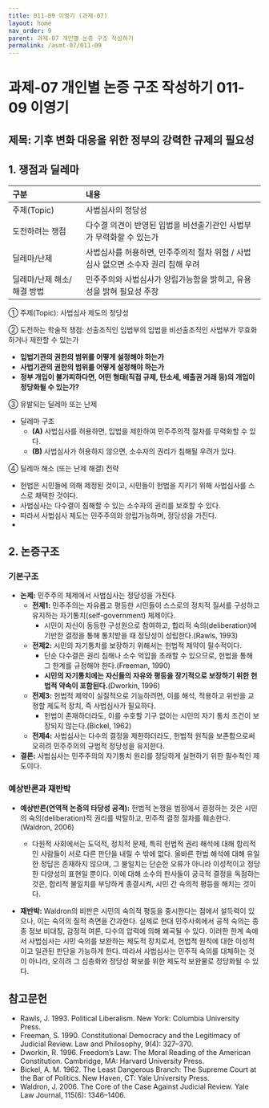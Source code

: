 ```yaml
---
title: 011-09 이영기 (과제-07)
layout: home
nav_order: 9
parent: 과제-07 개인별 논증 구조 작성하기
permalink: /asmt-07/011-09
---
```


# 과제-07 개인별 논증 구조 작성하기 011-09 이영기

## 제목: 기후 변화 대응을 위한 정부의 강력한 규제의 필요성  

## 1. 쟁점과 딜레마

| 구분 | 내용 |
|:---|:---|
| 주제(Topic) | 사법심사의 정당성 |
| 도전하려는 쟁점 | 다수결 의견이 반영된 입법을 비선출기관인 사법부가 무력화할 수 있는가 |
| 딜레마/난제 | 사법심사를 허용하면, 민주주의적 절차 위협 / 사법심사 없으면 소수자 권리 침해 우려 |
| 딜레마/난제 해소/해결 방법 | 민주주의와 사법심사가 양립가능함을 밝히고, 유용성을 밝혀 필요성 주장 |

① 주제(Topic): 사법심사 제도의 정당성

② 도전하는 학술적 쟁점: 선출조직인 입법부의 입법을 비선출조직인 사법부가 무효화하거나 제한할 수 있는가

- **입법기관의 권한의 범위를 어떻게 설정해야 하는가**  
- **사법기관의 권한의 범위를 어떻게 설정해야 하는가**  
- **정부 개입이 불가피하다면, 어떤 형태(직접 규제, 탄소세, 배출권 거래 등)의 개입이 정당화될 수 있는가?**

③ 유발되는 딜레마 또는 난제

- 딜레마 구조
  - **(A)** 사법심사를 허용하면, 입법을 제한하여 민주주의적 절차를 무력화할 수 있다.
  - **(B)** 사법심사가 허용하지 않으면, 소수자의 권리가 침해될 우려가 있다.

④ 딜레마 해소 (또는 난제 해결) 전략

- 헌법은 시민들에 의해 제정된 것이고, 시민들이 헌법을 지키기 위해 사법심사를 스스로 채택한 것이다.
- 사법심사는 다수결이 침해할 수 있는 소수자의 권리를 보호할 수 있다.
- 따라서 사법심사 제도는 민주주의와 양립가능하며, 정당성을 가진다.
- 
## 2. 논증구조

### 기본구조

- **논제:** 민주주의 체제에서 사법심사는 정당성을 가진다.
  - **전제1:** 민주주의는 자유롭고 평등한 시민들이 스스로의 정치적 질서를 구성하고 유지하는 자기통치(self-government) 체제이다.
    - 시민이 자신이 동등한 구성원으로 참여하고, 합리적 숙의(deliberation)에 기반한 결정을 통해 통치받을 때 정당성이 성립한다.(Rawls, 1993)
  - **전제2:** 시민의 자기통치를 보장하기 위해서는 헌법적 제약이 필수적이다.
    - 단순 다수결은 권리 침해나 소수 억압을 초래할 수 있으므로, 헌법을 통해 그 한계를 규정해야 한다.(Freeman, 1990)
    - **시민의 자기통치에는 자신들의 자유와 평등을 장기적으로 보장하기 위한 헌법적 약속이 포함된다.**(Dworkin, 1996)
  - **전제3:** 헌법적 제약이 실질적으로 기능하려면, 이를 해석, 적용하고 위반을 교정할 제도적 장치, 즉 사법심사가 필요하다.
    - 헌법이 존재하더라도, 이를 수호할 기구 없이는 시민의 자기 통치 조건이 보장되지 않는다.(Bickel, 1962)
  - **전제4:** 사법심사는 다수의 결정을 제한하더라도, 헌법적 원칙을 보존함으로써 오히려 민주주의의 규범적 정당성을 유지한다. 
- **결론:** 사법심사는 민주주의의 자기통치 원리를 정당하게 실현하기 위한 필수적인 제도이다.

### 예상반론과 재반박

- **예상반론(연역적 논증의 타당성 공격):** 헌법적 논쟁을 법정에서 결정하는 것은 시민의 숙의(deliberation)적 권리를 박탈하고, 민주적 결정 절차를 훼손한다.(Waldron, 2006)
  - 다원적 사회에서는 도덕적, 정치적 문제, 특히 헌법적 권리 해석에 대해 합리적인 사람들이 서로 다른 판단을 내릴 수 밖에 없다. 올바른 헌법 해석에 대해 유일한 정답은 존재하지 않으며, 그 불일치는 단순한 오류가 아니라 이성적이고 정당한 다양성의 표현일 뿐이다. 이에 대해 소수의 판사들이 궁극적 결정을 독점하는 것은, 합리적 불일치를 부당하게 종결시켜, 시민 간 숙의적 평등을 해치는 것이다.

- **재반박:** Waldron의 비판은 시민의 숙의적 평등을 중시한다는 점에서 설득력이 있으나, 이는 숙의의 질적 측면을 간과한다. 실제로 현대 민주사회에서 공적 숙의는 종종 정보 비대칭, 감정적 여론, 다수의 압력에 의해 왜곡될 수 있다. 이러한 한계 속에서 사법심사는 시민 숙의를 보완하는 제도적 장치로서, 헌법적 원칙에 대한 이성적이고 일관된 판단을 가능하게 한다. 따라서 사법심사는 민주적 숙의를 대체하는 것이 아니라, 오히려 그 심층화와 정당성 확보를 위한 제도적 보완물로 정당화될 수 있다.

## 참고문헌

- Rawls, J. 1993. Political Liberalism. New York: Columbia University Press.
- Freeman, S. 1990. Constitutional Democracy and the Legitimacy of Judicial Review. Law and Philosophy, 9(4): 327–370.
- Dworkin, R. 1996. Freedom’s Law: The Moral Reading of the American Constitution. Cambridge, MA: Harvard University Press.
- Bickel, A. M. 1962. The Least Dangerous Branch: The Supreme Court at the Bar of Politics. New Haven, CT: Yale University Press.
- Waldron, J. 2006. The Core of the Case Against Judicial Review. Yale Law Journal, 115(6): 1346–1406.